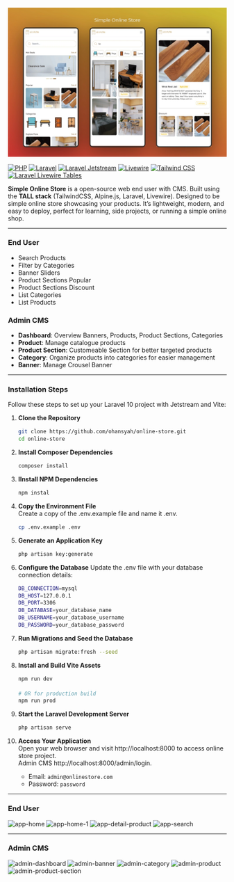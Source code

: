 ![Storefront Screenshot](storage/app/public/default/screenshots/app-collection.webp)

[![PHP](https://img.shields.io/badge/PHP-%5E8.2-blue)](https://www.php.net/) [![Laravel](https://img.shields.io/badge/Laravel-%5E11.0-blue)](https://laravel.com/) [![Laravel Jetstream](https://img.shields.io/badge/Laravel_Jetstream-%5E5.1-blue)](https://jetstream.laravel.com/) [![Livewire](https://img.shields.io/badge/Livewire-%5E3.0-blue)](https://laravel-livewire.com/) [![Tailwind CSS](https://img.shields.io/badge/Tailwind_CSS-%5E3.0-blue)](https://tailwindcss.com/) [![Laravel Livewire Tables](https://img.shields.io/badge/Laravel_Livewire_Tables-%5E3.2-blue)](https://github.com/rappasoft/laravel-livewire-tables)


**Simple Online Store** is a open-source web end user with CMS. Built using the **TALL stack** (TailwindCSS, Alpine.js, Laravel, Livewire). Designed to be simple online store showcasing your products. It’s lightweight, modern, and easy to deploy, perfect for learning, side projects, or running a simple online shop.

---

### End User
- Search Products
- Filter by Categories
- Banner Sliders
- Product Sections Popular
- Product Sections Discount
- List Categories
- List Products

### Admin CMS
- **Dashboard**: Overview Banners, Products, Product Sections, Categories
- **Product**: Manage catalogue products
- **Product Section**: Customeable Section for better targeted products
- **Category**: Organize products into categories for easier management
- **Banner**: Manage Crousel Banner

---

### Installation Steps
Follow these steps to set up your Laravel 10 project with Jetstream and Vite:

1. **Clone the Repository**
   ```bash
   git clone https://github.com/ohansyah/online-store.git
   cd online-store
2. **Install Composer Dependencies**
   ```bash
   composer install
3. **IInstall NPM Dependencies**
   ```bash
   npm instal
4. **Copy the Environment File**  
    Create a copy of the .env.example file and name it .env.
   ```bash
   cp .env.example .env
5. **Generate an Application Key**
   ```bash
   php artisan key:generate
6. **Configure the Database**
   Update the .env file with your database connection details:
   ```bash
   DB_CONNECTION=mysql
   DB_HOST=127.0.0.1
   DB_PORT=3306
   DB_DATABASE=your_database_name
   DB_USERNAME=your_database_username
   DB_PASSWORD=your_database_password
7. **Run Migrations and Seed the Database**
   ```bash
   php artisan migrate:fresh --seed
8. **Install and Build Vite Assets**
   ```bash
   npm run dev

   # OR for production build
   npm run prod
9.  **Start the Laravel Development Server**
    ```bash
    php artisan serve
10. **Access Your Application**  
    Open your web browser and visit http://localhost:8000 to access online store project.  
    Admin CMS http://localhost:8000/admin/login.  

    - Email: `admin@onlinestore.com`  
    - Password: `password`



---

### End User
![app-home](storage\app\public\default\screenshots\app-home.webp)
![app-home-1](storage\app\public\default\screenshots\app-home-1.webp)
![app-detail-product](storage\app\public\default\screenshots\app-detail-product.webp)
![app-search](storage\app\public\default\screenshots\app-search.webp)

---

### Admin CMS
![admin-dashboard](storage\app\public\default\screenshots\admin-dashboard.webp)
![admin-banner](storage\app\public\default\screenshots\admin-banner.webp)
![admin-category](storage\app\public\default\screenshots\admin-category.webp)
![admin-product](storage\app\public\default\screenshots\admin-product.webp)
![admin-product-section](storage\app\public\default\screenshots\admin-product-section.webp)
